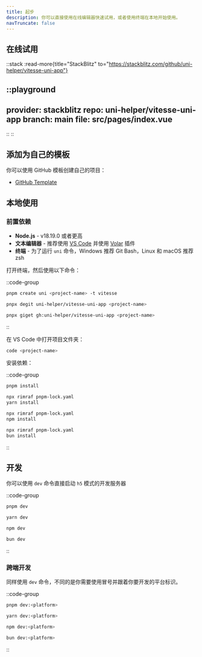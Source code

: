```yaml
---
title: 起步
description: 你可以直接使用在线编辑器快速试用，或者使用终端在本地开始使用。
navTruncate: false
---
```


## 在线试用

::stack
:read-more{title="StackBlitz" to="https://stackblitz.com/github/uni-helper/vitesse-uni-app"}

::playground
---
provider: stackblitz
repo: uni-helper/vitesse-uni-app
branch: main
file: src/pages/index.vue
---
::
::

## 添加为自己的模板

你可以使用 GitHub 模板创建自己的项目：

- [GitHub Template](https://github.com/uni-helper/vitesse-uni-app/generate)


## 本地使用

### 前置依赖

- **Node.js** - v18.19.0 或者更高
- **文本编辑器** - 推荐使用 [VS Code](https://code.visualstudio.com/) 并使用 [Volar](https://marketplace.visualstudio.com/items?itemName=Vue.volar) 插件
- **终端** - 为了运行 `uni` 命令，Windows 推荐 Git Bash，Linux 和 macOS 推荐 zsh


打开终端，然后使用以下命令：

::code-group

```bash [create-uni]
pnpm create uni <project-name> -t vitesse
```

```bash [degit]
pnpx degit uni-helper/vitesse-uni-app <project-name>
```

```bash [giget]
pnpx giget gh:uni-helper/vitesse-uni-app <project-name>
```

::

在 VS Code 中打开项目文件夹：

```bash
code <project-name>
```

安装依赖：

::code-group

```bash [pnpm]
pnpm install
```

```bash [yarn]
npx rimraf pnpm-lock.yaml
yarn install
```

```bash [npm]
npx rimraf pnpm-lock.yaml
npm install
```

```bash [bun]
npx rimraf pnpm-lock.yaml
bun install
```

::

## 开发

你可以使用 `dev` 命令直接启动 `h5` 模式的开发服务器

::code-group

```bash [pnpm]
pnpm dev
```

```bash [yarn]
yarn dev
```

```bash [npm]
npm dev
```

```bash [bun]
bun dev
```

::

### 跨端开发

同样使用 `dev` 命令，不同的是你需要使用冒号并跟着你要开发的平台标识。

::code-group

```bash [pnpm]
pnpm dev:<platform>
```

```bash [yarn]
yarn dev:<platform>
```

```bash [npm]
npm dev:<platform>
```

```bash [bun]
bun dev:<platform>
```

::
